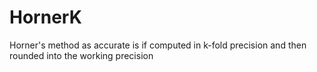 # HornerK
Horner's method as accurate is if computed in k-fold precision and then rounded into the working precision
